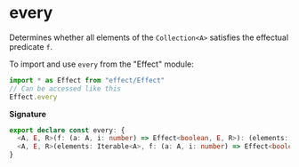 # every

Determines whether all elements of the `Collection<A>` satisfies the effectual
predicate `f`.

To import and use `every` from the "Effect" module:

```ts
import * as Effect from "effect/Effect"
// Can be accessed like this
Effect.every
```

**Signature**

```ts
export declare const every: {
  <A, E, R>(f: (a: A, i: number) => Effect<boolean, E, R>): (elements: Iterable<A>) => Effect<boolean, E, R>
  <A, E, R>(elements: Iterable<A>, f: (a: A, i: number) => Effect<boolean, E, R>): Effect<boolean, E, R>
}
```

